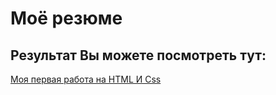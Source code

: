 # Моё резюме

## Результат Вы можете посмотреть тут:

[Моя первая работа на HTML И Css](https://romangnelitskiy.github.io/resume/)
